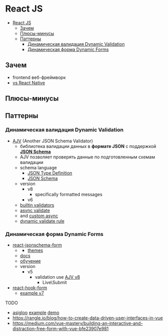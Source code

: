 # React JS

- [React JS](#react-js)
	- [Зачем](#зачем)
	- [Плюсы-минусы](#плюсы-минусы)
	- [Паттерны](#паттерны)
		- [Динамическая валидация Dynamic Validation](#динамическая-валидация-dynamic-validation)
		- [Динамическая форма Dynamic Forms](#динамическая-форма-dynamic-forms)

## Зачем

- frontend веб-фреймворк
- [vs React Native](../mobile/react.native.md#vs-react)

## Плюсы-минусы

## Паттерны

### Динамическая валидация Dynamic Validation

- [AJV](https://ajv.js.org/) (Another JSON Schema Validator)
  - библиотека валидации данных в __формате JSON__ с поддержкой [__JSON Schema__](../../api/jsonschema.md)
  - AJV позволяет проверять данные по подготовленным схемам валидации
  - schema language
    - [JSON Type Definition](https://ajv.js.org/guide/schema-language.html#json-type-definition)
    - [JSON Schema](https://ajv.js.org/guide/schema-language.html#json-schema)
  - version
    - v8
      - specifically formatted messages
    - v6
  - [builtin validators]()
  - [async validate](https://ajv.js.org/guide/async-validation.html) 
  - and [custom async](t)
  - [dynamic validate rule](t)

### Динамическая форма Dynamic Forms

- [react-jsonschema-form](https://rjsf-team.github.io/react-jsonschema-form/)
  - [](https://github.com/rjsf-team/react-jsonschema-form)
    - [themes](https://rjsf-team.github.io/react-jsonschema-form/docs/usage/themes/)
  - [docs](https://rjsf-team.github.io/react-jsonschema-form/docs/)
  - [обучение](https://habr.com/ru/companies/otus/articles/829326/)
  - version
    - v5
      - validation use [AJV v8](https://rjsf-team.github.io/react-jsonschema-form/docs/usage/validation)
        - Live\Submit
- [react-hook-form](https://react-hook-form.com/)
	- [example v7](https://github.com/react-hook-form/react-hook-form/tree/master/examples)

TODO
  - [asigloo](https://github.com/asigloo/vue-dynamic-forms) [example](https://www.vuescript.com/dynamically-create-reactive-forms/) [demo](https://vue-dynamic-forms-demos.alvarosaburido.dev/)
  - <https://rangle.io/blog/how-to-create-data-driven-user-interfaces-in-vue>
  - <https://medium.com/vue-mastery/building-an-interactive-and-distraction-free-form-with-vue-bfe23907e981>

